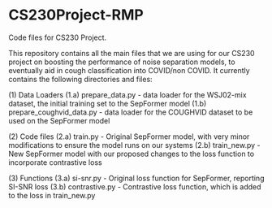 # CS230Project-RMP
Code files for CS230 Project.


This repository contains all the main files that we are using for our CS230 project on boosting the performance of noise separation models, to eventually aid in cough classification into COVID/non COVID. It currently contains the following directories and files: 

(1) Data Loaders 
(1.a) prepare_data.py - data loader for the WSJ02-mix dataset, the initial training set to the SepFormer model 
(1.b) prepare_coughvid_data.py - data loader for the COUGHVID dataset to be used on the SepFormer model 

(2) Code files 
(2.a) train.py - Original SepFormer model, with very minor modifications to ensure the model runs on our systems 
(2.b) train_new.py - New SepFormer model with our proposed changes to the loss function to incorporate contrastive loss 

(3) Functions
(3.a) si-snr.py - Original loss function for SepFormer, reporting SI-SNR loss 
(3.b) contrastive.py - Contrastive loss function, which is added to the loss in train_new.py 
